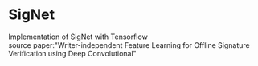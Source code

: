 # SigNet
Implementation of SigNet with Tensorflow<br>
source paper:"Writer-independent Feature Learning for Offline Signature Verification using Deep Convolutional"<br>


